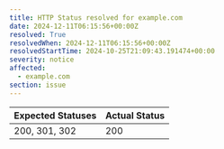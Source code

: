 ```yaml
---
title: HTTP Status resolved for example.com
date: 2024-12-11T06:15:56+00:00Z
resolved: True
resolvedWhen: 2024-12-11T06:15:56+00:00Z
resolvedStartTime: 2024-10-25T21:09:43.191474+00:00
severity: notice
affected:
  - example.com
section: issue
---
```


| Expected Statuses | Actual Status  |
|-------------------|----------------|
| 200, 301, 302 | 200 |
